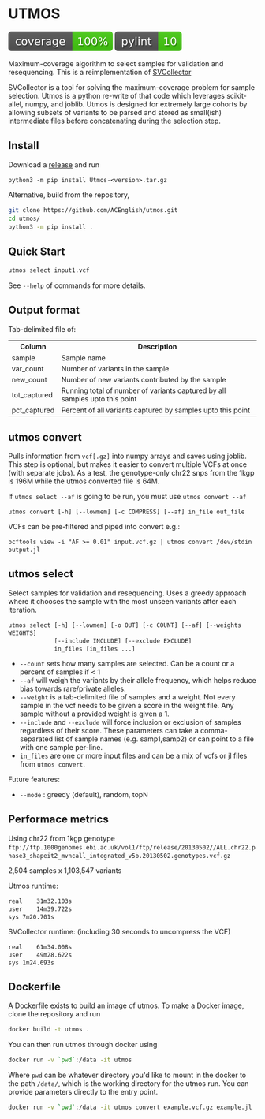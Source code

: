 # UTMOS
![coverage](imgs/coverage.svg)
![pylint](imgs/pylint.svg)

Maximum-coverage algorithm to select samples for validation and resequencing.
This is a reimplementation of [SVCollector](https://github.com/fritzsedlazeck/SVCollector)

SVCollector is a tool for solving the maximum-coverage problem for sample selection. Utmos is a python re-write of that code
which leverages scikit-allel, numpy, and joblib. Utmos is designed for extremely large cohorts by allowing subsets of
variants to be parsed and stored as small(ish) intermediate files before concatenating during the selection step.

## Install

Download a [release](https://github.com/ACEnglish/utmos/releases) and run
```
python3 -m pip install Utmos-<version>.tar.gz
```

Alternative, build from the repository, 
```bash
git clone https://github.com/ACEnglish/utmos.git
cd utmos/
python3 -m pip install . 
```

## Quick Start

```bash
utmos select input1.vcf
```

See `--help` of commands for more details.

## Output format

Tab-delimited file of:

<table><tr><th>Column</th><th>Description</th>
<tr><td>sample</td><td>Sample name</td></tr>
<tr><td>var_count</td><td>Number of variants in the sample</td></tr>
<tr><td>new_count</td><td>Number of new variants contributed by the sample</td></tr>
<tr><td>tot_captured</td><td>Running total of number of variants captured by all samples upto this point</td></tr>
<tr><td>pct_captured</td><td>Percent of all variants captured by samples upto this point</td></tr>
</table>

## utmos convert

Pulls information from `vcf[.gz]` into numpy arrays and saves using joblib.
This step is optional, but makes it easier to convert multiple VCFs at once (with separate jobs).
As a test, the genotype-only chr22 snps from the 1kgp is 196M while the utmos converted file is 64M.

If `utmos select --af` is going to be run, you must use `utmos convert --af`

```
utmos convert [-h] [--lowmem] [-c COMPRESS] [--af] in_file out_file
```

VCFs can be pre-filtered and piped into convert e.g.:
```
bcftools view -i "AF >= 0.01" input.vcf.gz | utmos convert /dev/stdin output.jl
```

## utmos select

Select samples for validation and resequencing. Uses a greedy approach where it chooses the sample with the most
unseen variants after each iteration. 

```
utmos select [-h] [--lowmem] [-o OUT] [-c COUNT] [--af] [--weights WEIGHTS]
             [--include INCLUDE] [--exclude EXCLUDE]
             in_files [in_files ...]
```

* `--count` sets how many samples are selected. Can be a count or a percent of samples if < 1 
* `--af` will weigh the variants by their allele frequency, which helps reduce bias towards rare/private alleles.
* `--weight` is a tab-delimited file of samples and a weight. Not every sample in the vcf needs to be given a 
score in the weight file. Any sample without a provided weight is given a 1. 
* `--include` and `--exclude` will force inclusion or exclusion of samples regardless of their score. These 
parameters can take a comma-separated list of sample names (e.g. samp1,samp2) or can point to a file with one sample per-line. 
* `in_files` are one or more input files and can be a mix of vcfs or jl files from `utmos convert`. 



Future features:
* `--mode` : greedy (default), random, topN 

## Performace metrics
Using chr22 from 1kgp genotype  
`ftp://ftp.1000genomes.ebi.ac.uk/vol1/ftp/release/20130502//ALL.chr22.phase3_shapeit2_mvncall_integrated_v5b.20130502.genotypes.vcf.gz`

2,504 samples x 1,103,547 variants

Utmos runtime:
```
real	31m32.103s
user	14m39.722s
sys	7m20.701s
```

SVCollector runtime: (including 30 seconds to uncompress the VCF)
```
real	61m34.008s
user	49m28.622s
sys	1m24.693s
```

## Dockerfile

A Dockerfile exists to build an image of utmos. To make a Docker image, clone the repository and run
```bash
docker build -t utmos .
```

You can then run utmos through docker using
```bash
docker run -v `pwd`:/data -it utmos
```
Where `pwd` can be whatever directory you'd like to mount in the docker to the path `/data/`, which is the working
directory for the utmos run. You can provide parameters directly to the entry point.
```bash
docker run -v `pwd`:/data -it utmos convert example.vcf.gz example.jl
```

